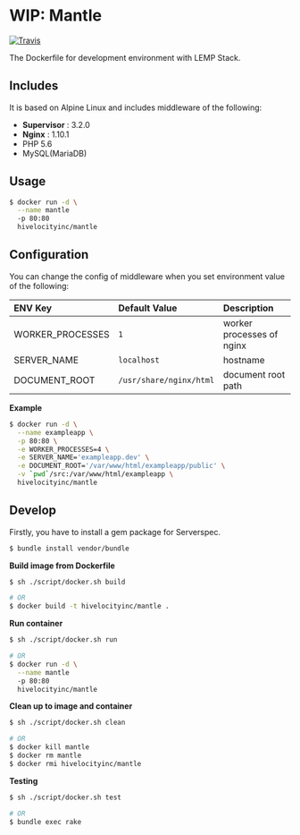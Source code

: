 # WIP: Mantle

[![Travis](https://img.shields.io/travis/hivelocityinc/mantle.svg?style=flat-square)](https://travis-ci.org/hivelocityinc/mantle)

The Dockerfile for development environment with LEMP Stack.


## Includes

It is based on Alpine Linux and includes middleware of the following:

- **Supervisor** : 3.2.0
- **Nginx** : 1.10.1
- PHP 5.6
- MySQL(MariaDB)


## Usage

```bash
$ docker run -d \
  --name mantle
  -p 80:80
  hivelocityinc/mantle
```

## Configuration

You can change the config of middleware when you set environment value of the following:

| ENV Key | Default Value | Description |
|:---|:---|:---|
| WORKER_PROCESSES | `1` | worker processes of nginx |
| SERVER_NAME | `localhost` | hostname |
| DOCUMENT_ROOT | `/usr/share/nginx/html` | document root path |

**Example**

```bash
$ docker run -d \
  --name exampleapp \
  -p 80:80 \
  -e WORKER_PROCESSES=4 \
  -e SERVER_NAME='exampleapp.dev' \
  -e DOCUMENT_ROOT='/var/www/html/exampleapp/public' \
  -v `pwd`/src:/var/www/html/exampleapp \
  hivelocityinc/mantle
```

## Develop

Firstly, you have to install a gem package for Serverspec.

```bash
$ bundle install vendor/bundle
```

**Build image from Dockerfile**

```bash
$ sh ./script/docker.sh build

# OR
$ docker build -t hivelocityinc/mantle .
```

**Run container**

```bash
$ sh ./script/docker.sh run

# OR
$ docker run -d \
  --name mantle
  -p 80:80
  hivelocityinc/mantle
```

**Clean up to image and container**

```bash
$ sh ./script/docker.sh clean

# OR
$ docker kill mantle
$ docker rm mantle
$ docker rmi hivelocityinc/mantle
```

**Testing**

```bash
$ sh ./script/docker.sh test

# OR
$ bundle exec rake
```
